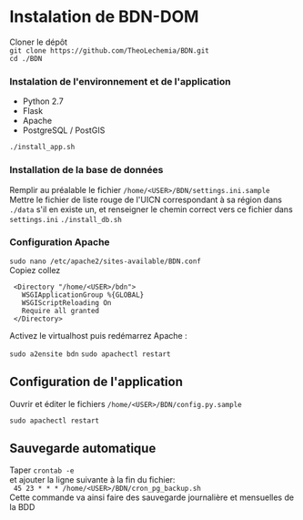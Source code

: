 # Instalation de BDN-DOM

Cloner le dépôt  
`git clone https://github.com/TheoLechemia/BDN.git `  
`cd ./BDN`

### Instalation de l'environnement et de l'application
* Python 2.7
* Flask
* Apache
* PostgreSQL / PostGIS

`./install_app.sh`  

### Installation de la base de données
Remplir au préalable le fichier `/home/<USER>/BDN/settings.ini.sample`  
Mettre le fichier de liste rouge de l'UICN correspondant à sa région dans `./data` s'il en existe un, et renseigner le chemin correct vers ce fichier dans `settings.ini`
`./install_db.sh` 


### Configuration Apache
`sudo nano /etc/apache2/sites-available/BDN.conf`  
Copiez collez   
```WSGIScriptAlias / /home/<USER>/atlas/start.wsgi  
 <Directory "/home/<USER>/bdn">  
   WSGIApplicationGroup %{GLOBAL}  
   WSGIScriptReloading On  
   Require all granted  
 </Directory>
 ```  
 
Activez le virtualhost puis redémarrez Apache :  

`sudo a2ensite bdn`
`sudo apachectl restart`  

## Configuration de l'application

Ouvrir et éditer le fichiers
`/home/<USER>/BDN/config.py.sample`

`sudo apachectl restart`


## Sauvegarde automatique
Taper `crontab -e`  
et ajouter la ligne suivante à la fin du fichier:  
` 45 23 * * * /home/<USER>/BDN/cron_pg_backup.sh`  
Cette commande va ainsi faire des sauvegarde journalière et mensuelles de la BDD


